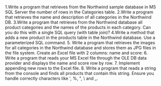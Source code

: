 1.Write a program that retrieves from the Northwind sample database in MS SQL Server the number of  rows in the Categories table.
2.Write a program that retrieves the name and description of all categories in the Northwind DB.
3.Write a program that retrieves from the Northwind database all product categories and the names of the products in each category. Can you do this with a single SQL query (with table join)?
4.Write a method that adds a new product in the products table in the Northwind database. Use a parameterized SQL command.
5. Write a program that retrieves the images for all categories in the Northwind database and stores them as JPG files in the file system.
Create an Excel file with 2 columns: name and score:
6. Write a program that reads your MS Excel file through the OLE DB data provider and displays the name and score row by row. 
7. Implement appending new rows to the Excel file.
8. Write a program that reads a string from the console and finds all products that contain this string. Ensure you handle correctly characters like ', %, ", \ and _.
